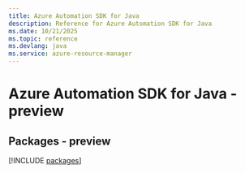 ```yaml
---
title: Azure Automation SDK for Java
description: Reference for Azure Automation SDK for Java
ms.date: 10/21/2025
ms.topic: reference
ms.devlang: java
ms.service: azure-resource-manager
---
```

# Azure Automation SDK for Java - preview
## Packages - preview
[!INCLUDE [packages](automation-index.md)]